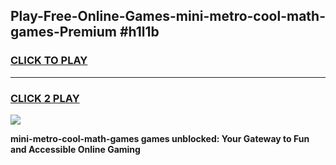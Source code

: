 
## Play-Free-Online-Games-mini-metro-cool-math-games-Premium #h1l1b
<h3>
<a href="https://premium.freeplayer.one?title=mini-metro-cool-math-games&ref=8M">CLICK TO PLAY</a></h3>
<hr>

<h3>
<a href="https://premium.freeplayer.one?title=mini-metro-cool-math-games&ref=8M">CLICK 2 PLAY</a>
  
</h3>

<a href="https://premium.freeplayer.one?title=mini-metro-cool-math-games&ref=8M"><img src="https://clearcache.store/games.png"></a>


**mini-metro-cool-math-games games unblocked: Your Gateway to Fun and Accessible Online Gaming**
